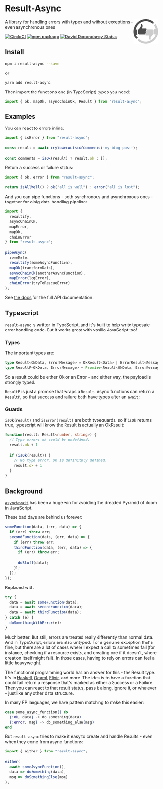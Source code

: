 # Result-Async

<img width="80" height="80" src="./logo/logo.png" alt="logo" align="right" />

A library for handling errors with types and without exceptions - even asynchronous ones

[![CircleCI](https://circleci.com/gh/will-wow/result-async.svg?style=svg)](https://circleci.com/gh/will-wow/result-async)
[![npm package](https://img.shields.io/npm/v/result-async.svg)](https://www.npmjs.com/package/result-async)
[![David Dependancy Status](https://david-dm.org/will-wow/result-async.svg)](https://david-dm.org/will-wow/result-async)

## Install

```bash
npm i result-async --save
```

or

```bash
yarn add result-async
```

Then import the functions and (in TypeScript) types you need:

```typescript
import { ok, mapOk, asyncChainOk, Result } from "result-async";
```

## Examples

You can react to errors inline:

```typescript
import { isError } from "result-async";

const result = await tryToGetAListOfComments("my-blog-post");

const comments = isOk(result) ? result.ok : [];
```

Return a success or failure status:

```typescript
import { ok, error } from "result-async";

return isAllWell() ? ok("all is well") : error("all is lost");
```

And you can pipe functions - both synchronous and asynchronous ones - together for a big data-handling pipeline:

```typescript
import {
  resultify,
  asyncChainOk,
  mapError,
  mapOk,
  chainError
} from "result-async";

pipeAsync(
  someData,
  resultify(someAsyncFunction),
  mapOk(transformData),
  asyncChainOk(anotherAsyncFunction),
  mapError(logError),
  chainError(tryToRescueError)
);
```

See [the docs](https://github.com/will-wow/result-async) for the full API documentation.

## Typescript

`result-async` is written in TypeScript, and it's built to help write typesafe error handling code. But it works great with vanilla JavaScript too!

### Types

The important types are:

```typescript
type Result<OkData, ErrorMessage> = OkResult<Data> | ErrorResult<Message>;
type ResultP<OkData, ErrorMessage> = Promise<Result<OkData, ErrorMessage>>;
```

So a result could be either Ok or an Error - and either way, the payload is strongly typed.

`ResultP` is just a promise that wraps a `Result`. Async functions can return a `ResultP`, so that success and failure both have types after an `await`;

### Guards

`isOk(result)` and `isError(result)` are both typeguards, so if `isOk` returns true, typescript will know the Result is actually an OkResult:

```typescript
function(result: Result<number, string>) {
  // Type error: ok could be undefined.
  result.ok + 1

  if (isOk(result)) {
    // No type error, ok is definitely defined.
    result.ok + 1
  }
}
```

## Background

[`async`/`await`](https://developer.mozilla.org/en-US/docs/Web/JavaScript/Reference/Statements/async_function) has been a huge win for avoiding the dreaded Pyramid of doom in JavaScript.

These bad days are behind us forever:

```javascript
someFunction(data, (err, data) => {
  if (err) throw err;
  secondFunction(data, (err, data) => {
    if (err) throw err;
    thirdFunction(data, (err, data) => {
      if (err) throw err;

      doStuff(data);
    });
  });
});
```

Replaced with:

```javascript
try {
  data = await someFunction(data);
  data = await secondFunction(data);
  data = await thirdFunction(data);
} catch (e) {
  doSomethingWithError(e);
}
```

Much better. But still, errors are treated really differently than normal data. And in TypeScript, errors are also untyped. For a genuine exception that's fine, but there are a lot of cases where I expect a call to sometimes fail (for instance, checking if a resource exists, and creating one if it doesn't, where creation itself might fail). In those cases, having to rely on errors can feel a little heavyweight.

The functional programming world has an answer for this - the Result type. It's in [Haskell](http://book.realworldhaskell.org/read/error-handling.html#errors.either), [Ocaml](https://ocaml.org/learn/tutorials/error_handling.html#Result-type), [Elixir](https://medium.com/@moxicon/elixir-best-practices-for-error-values-50dc015a06f5), and more. The idea is to have a function that could fail return a response that's marked as either a Success or a Failure. Then you can react to that result status, pass it along, ignore it, or whatever - just like any other data structure.

In many FP languages, we have pattern matching to make this easier:

```elixir
case some_async_function() do
  {:ok, data} -> do_something(data)
  {:error, msg} -> do_something_else(msg)
end
```

But `result-async` tries to make it easy to create and handle Results - even when they come from async functions:

```typescript
import { either } from "result-async";

either(
  await someAsyncFunction(),
  data => doSomething(data),
  msg => doSomethingElse(msg)
);
```
